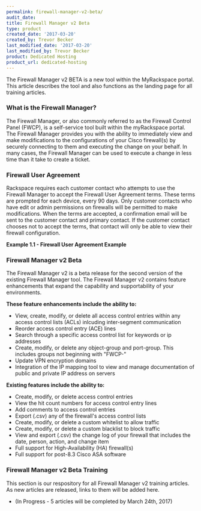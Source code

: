 ```yaml
---
permalink: firewall-manager-v2-beta/
audit_date:
title: Firewall Manager v2 Beta
type: product
created_date: '2017-03-20'
created_by: Trevor Becker
last_modified_date: '2017-03-20'
last_modified_by: Trevor Becker
product: Dedicated Hosting
product_url: dedicated-hosting
---
```


<!-- IMAGE 1 -->
The Firewall Manager v2 BETA is a new tool within the MyRackspace portal. This article describes the tool and also functions as the landing page for all training articles.

### What is the Firewall Manager?

The Firewall Manager, or also commonly referred to as the Firewall Control Panel (FWCP), is a self-service tool built within the myRackspace portal. The Firewall Manager provides you with the ability to immediately view and make modifications to the configurations of your Cisco firewall(s) by securely connecting to them and executing the change on your behalf. In many cases, the Firewall Manager can be used to execute a change in less time than it take to create a ticket.

### Firewall User Agreement

Rackspace requires each customer contact who attempts to use the Firewall Manager to accept the Firewall User Agreement terms. These terms are prompted for each device, every 90 days. Only customer contacts who have edit or admin permissions on firewalls will be permitted to make modifications. When the terms are accepted, a confirmation email will be sent to the customer contact and primary contact. If the customer contact chooses not to accept the terms, that contact will only be able to view their firewall configuration.

**Example 1.1 - Firewall User Agreement Example**
<!-- IMAGE 2-->


### Firewall Manager v2 Beta

The Firewall Manager v2 is a beta release for the second version of the existing Firewall Manager tool. The Firewall Manager v2 contains feature enhancements that expand the capability and supportability of your environments. 

**These feature enhancements include the ability to:**
 - View, create, modify, or delete all access control entries within any access control lists (ACLs) inlcuding inter-segment communication
 - Reorder access control entry (ACE) lines
 - Search through a specific access control list for keywords or ip addresses
 - Create, modify, or delete any object-group and port-group. This includes groups not beginning with "FWCP-"
 - Update VPN encryption domains
 - Integration of the IP mapping tool to view and manage documentation of public and private IP address on servers
 
**Existing features include the ability to:**
 - Create, modify, or delete access control entries
 - View the hit count numbers for access control entry lines
 - Add comments to access control entries
 - Export (.csv) any of the firewall's access control lists
 - Create, modify, or delete a custom whitelist to allow traffic
 - Create, modify, or delete a custom blacklist to block traffic
 - View and export (.csv) the change log of your firewall that includes the date, person, action, and change item
 - Full support for High-Availability (HA) firewall(s)
 - Full support for post-8.3 Cisco ASA software 

### Firewall Manager v2 Beta Training

This section is our respository for all Firewall Manager v2 training articles. As new articles are released, links to them will be added here.
 - (In Progress - 5 articles will be completed by March 24th, 2017)

